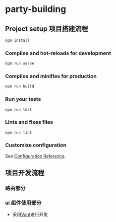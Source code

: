 # party-building

## Project setup 项目搭建流程

```bash
npm install
```

### Compiles and hot-reloads for development

```bash
npm run serve
```

### Compiles and minifies for production

```bash
npm run build
```

### Run your tests

```bash
npm run test
```

### Lints and fixes files

```bash
npm run lint
```

### Customize configuration

See [Configuration Reference](https://cli.vuejs.org/config/).

## 项目开发流程

### 路由部分

### ui 组件使用部分

- 采用[Vant](https://youzan.github.io/vant/#/zh-CN/intro)进行开发
